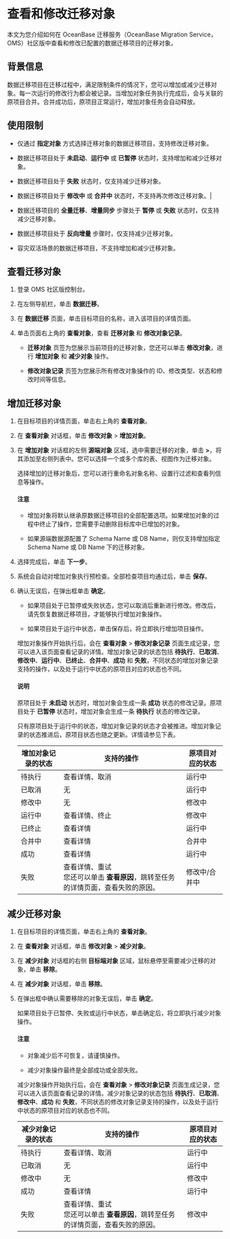 # 查看和修改迁移对象

本文为您介绍如何在 OceanBase 迁移服务（OceanBase Migration Service，OMS）社区版中查看和修改已配置的数据迁移项目的迁移对象。

## 背景信息

数据迁移项目在迁移过程中，满足限制条件的情况下，您可以增加或减少迁移对象。每一次运行的修改行为都会被记录。当增加对象任务执行完成后，会与关联的原项目合并。合并成功后，原项目正常运行，增加对象任务会自动释放。

## 使用限制

* 仅通过 **指定对象** 方式选择迁移对象的数据迁移项目，支持修改迁移对象。

* 数据迁移项目处于 **未启动**、**运行中** 或 **已暂停** 状态时，支持增加和减少迁移对象。

* 数据迁移项目处于 **失败** 状态时，仅支持减少迁移对象。

* 数据迁移项目处于 **修改中** 或 **合并中** 状态时，不支持再次修改迁移对象。|

* 数据迁移项目的 **全量迁移**、**增量同步** 步骤处于 **暂停** 或 **失败** 状态时，仅支持减少迁移对象。

* 数据迁移项目处于 **反向增量** 步骤时，仅支持减少迁移对象。

* 容灾双活场景的数据迁移项目，不支持增加和减少迁移对象。

## 查看迁移对象

1. 登录 OMS 社区版控制台。

2. 在左侧导航栏，单击 **数据迁移**。

3. 在 **数据迁移** 页面，单击目标项目的名称，进入该项目的详情页面。

4. 单击页面右上角的 **查看对象**，查看 **迁移对象** 和 **修改对象记录**。

   * **迁移对象** 页签为您展示当前项目的迁移对象，您还可以单击 **修改对象**，进行 **增加对象** 和 **减少对象** 操作。

   * **修改对象记录** 页签为您展示所有修改对象操作的 ID、修改类型、状态和修改时间等信息。

## 增加迁移对象

1. 在目标项目的详情页面，单击右上角的 **查看对象**。

2. 在 **查看对象** 对话框，单击 **修改对象** \> **增加对象**。

3. 在 **增加对象** 对话框的左侧 **源端对象** 区域，选中需要迁移的对象，单击 **\>**，将其添加至右侧列表中。您可以选择一个或多个库的表、视图作为迁移对象。

   选择增加的迁移对象后，您可以进行重命名对象名称、设置行过滤和查看列信息等操作。

   <main id="notice" type='notice'>
    <h4>注意</h4>
    <ul>
    <li>
    <p>增加对象将默认继承原数据迁移项目的全部配置选项。如果增加对象的过程中终止了操作，您需要手动删除目标库中已增加的对象。</p>
    </li>
    <li>
    <p>如果源端数据源配置了 Schema Name 或 DB Name，则仅支持增加指定 Schema Name 或 DB Name 下的迁移对象。</p>
    </li>
    </ul>
   </main>

4. 选择完成后，单击 **下一步**。

5. 系统会自动对增加对象执行预检查。全部检查项目均通过后，单击 **保存**。

6. 确认无误后，在弹出框单击 **确定**。

   * 如果项目处于已暂停或失败状态，您可以取消后重新进行修改。修改后，请先恢复数据迁移项目，才能够执行增加对象操作。

   * 如果项目处于运行中状态，单击保存后，将立即执行增加项目操作。
  
   增加对象操作开始执行后，会在 **查看对象** \> **修改对象记录** 页面生成记录，您可以进入该页面查看记录的详情。增加对象记录的状态包括 **待执行**、**已取消**、**修改中**、**运行中**、**已终止**、**合并中**、**成功** 和 **失败**，不同状态的增加对象记录支持的操作，以及处于运行中状态的原项目对应的状态也不同。

    <main id="notice" type='explain'>
    <h4>说明</h4>
    <p>原项目处于 <strong>未启动</strong> 状态时，增加对象会生成一条 <strong>成功</strong> 状态的修改记录。原项目处于 <strong>已暂停</strong> 状态时，增加对象会生成一条 <strong>待执行</strong> 状态的修改记录。</p>
    </main>

   只有原项目处于运行中的状态，增加对象记录的状态才会被推进。增加对象记录的状态推进后，原项目状态也随之更新。详情请参见下表。

   | **增加对象记录的状态** | **支持的操作**                                                    | **原项目对应的状态** |
   |---------------|--------------------------------------------------------------|------------|
   | 待执行           | 查看详情、取消                                                      | 运行中        |
   | 已取消           |  无                                                            |  运行中  |
   | 修改中           | 无                                                          | 修改中       |
   | 运行中           | 查看详情、终止                                                      | 修改中        |
   | 已终止           | 查看详情                                                         | 运行中        |
   | 合并中           | 查看详情                                                         | 合并中        |
   | 成功            | 查看详情                         | 运行中        |
   | 失败            | 查看详情、重试 <br>您还可以单击 **查看原因**，跳转至任务的详情页面，查看失败的原因。 | 修改中/合并中       |

## 减少迁移对象

1. 在目标项目的详情页面，单击右上角的 **查看对象**。

2. 在 **查看对象** 对话框，单击 **修改对象** \> **减少对象**。

3. 在 **减少对象** 对话框的右侧 **目标端对象** 区域，鼠标悬停至需要减少迁移的对象，单击 **移除**。

4. 在 **减少对象** 对话框，单击 **移除**。

5. 在弹出框中确认需要移除的对象无误后，单击 **确定**。

   如果项目处于已暂停、失败或运行中状态，单击确定后，将立即执行减少对象操作。

    <main id="notice" type='notice'>
    <h4>注意</h4>
    <ul>
    <li>
    <p>对象减少后不可恢复，请谨慎操作。</p>
    </li>
    <li>
    <p>减少对象操作最终是全部成功或全部失败。</p>
    </li>
    </ul>
    </main>

   减少对象操作开始执行后，会在 **查看对象** \> **修改对象记录** 页面生成记录，您可以进入该页面查看记录的详情。减少对象记录的状态包括 **待执行**、**已取消**、**修改中**、**成功** 和 **失败**，不同状态的修改对象记录支持的操作，以及处于运行中状态的原项目对应的状态也不同。

   | **减少对象记录的状态** | **支持的操作**                                                    | **原项目对应的状态** |
   |---------------|--------------------------------------------------------------|------------|
   | 待执行           | 查看详情、取消                                                      | 运行中        |
   | 已取消           |  无                                                            |  运行中  |
   | 修改中           | 无                                                          | 修改中       |
   | 成功            | 查看详情                         | 运行中        |
   | 失败            | 查看详情、重试 <br>您还可以单击 **查看原因**，跳转至任务的详情页面，查看失败的原因。 | 修改中      |
